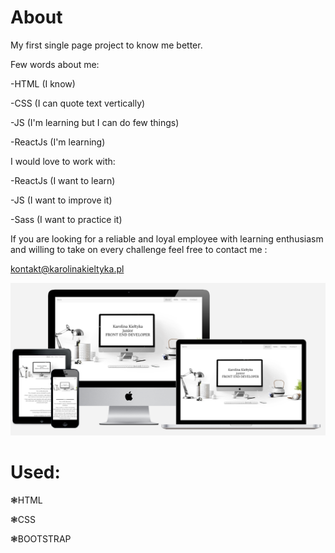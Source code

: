 # About

My first single page project to know me better.




Few words about me:

-HTML (I know)

-CSS (I can quote text vertically)

-JS (I'm learning but I can do few things)

-ReactJs (I'm learning)





I would love to work with:

 -ReactJs (I want to learn)

 -JS (I want to improve it)

 -Sass (I want to practice it)
 
 


 If you are looking for a reliable and loyal employee with learning enthusiasm and willing to take on every challenge feel free to contact me : 

kontakt@karolinakieltyka.pl

![alt text](https://github.com/CharlotteMoriarty/About/blob/master/images/zdj%C4%99cie%20g%C5%82%C3%B3wne.PNG)

# Used:

  ❃HTML

  ❃CSS

  ❃BOOTSTRAP
